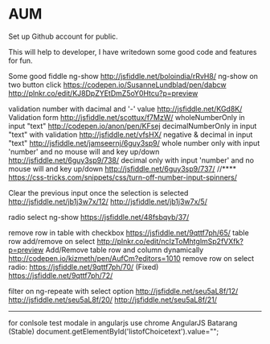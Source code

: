 # AUM
Set up Github account for public.

This will help to developer, I have writedown some good code and features for fun.

Some good fiddle
ng-show http://jsfiddle.net/boloindia/rRvH8/
ng-show on two button click https://codepen.io/SusanneLundblad/pen/dabcw  http://plnkr.co/edit/KJ8DpZYEtDmZ5oY0Htcu?p=preview

validation number with dacimal and '-' value http://jsfiddle.net/KGd8K/
Validation form http://jsfiddle.net/scottux/f7MzW/
wholeNumberOnly in input "text" http://codepen.io/anon/pen/KFsej
decimalNumberOnly in input "text" with validation http://jsfiddle.net/vfsHX/
negative & decimal in input "text" http://jsfiddle.net/jamseernj/6guy3sp9/
whole number only with input 'number' and no mouse will and key up/down http://jsfiddle.net/6guy3sp9/738/
decimal only with input 'number' and no mouse will and key up/down http://jsfiddle.net/6guy3sp9/737/
//**** https://css-tricks.com/snippets/css/turn-off-number-input-spinners/

Clear the previous input once the selection is selected http://jsfiddle.net/jb1j3w7x/12/ http://jsfiddle.net/jb1j3w7x/5/

radio select ng-show https://jsfiddle.net/48fsbqvb/37/

remove row in table with checkbox https://jsfiddle.net/9qttf7ph/65/
table row add/remove on select http://plnkr.co/edit/ncIzToMhtglmSp2fVXfk?p=preview
Add/Remove table row and column dynamically http://codepen.io/kizmeth/pen/AufCm?editors=1010
remove row on select radio: https://jsfiddle.net/9qttf7ph/70/ (Fixed)
https://jsfiddle.net/9qttf7ph/72/

filter on ng-repeate with select option 
http://jsfiddle.net/seu5aL8f/12/ 
http://jsfiddle.net/seu5aL8f/20/
http://jsfiddle.net/seu5aL8f/21/

----------------
for conlsole test modale in angularjs use chrome AngularJS Batarang (Stable)
document.getElementById('listofChoicetext').value="";
